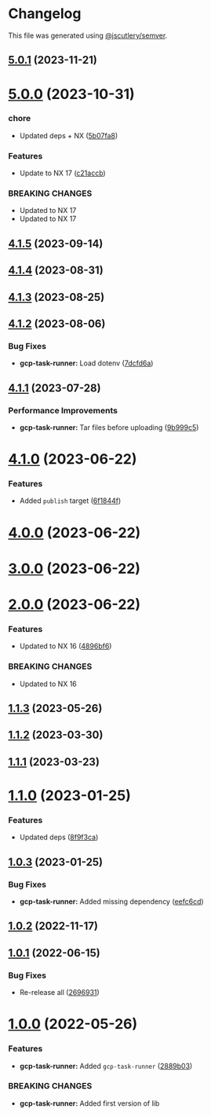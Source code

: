 # Changelog

This file was generated using [@jscutlery/semver](https://github.com/jscutlery/semver).

## [5.0.1](https://github.com/TriPSs/nx-extend/compare/gcp-task-runner@5.0.0...gcp-task-runner@5.0.1) (2023-11-21)



# [5.0.0](https://github.com/TriPSs/nx-extend/compare/gcp-task-runner@4.1.5...gcp-task-runner@5.0.0) (2023-10-31)


### chore

* Updated deps + NX ([5b07fa8](https://github.com/TriPSs/nx-extend/commit/5b07fa8fd4d2aeb0599ea71a0a1f2bb25287618e))


### Features

* Update to NX 17 ([c21accb](https://github.com/TriPSs/nx-extend/commit/c21accbed588d43cb5a53b4ce5d061722e7740f2))


### BREAKING CHANGES

* Updated to NX 17
* Updated to NX 17



## [4.1.5](https://github.com/TriPSs/nx-extend/compare/gcp-task-runner@4.1.4...gcp-task-runner@4.1.5) (2023-09-14)



## [4.1.4](https://github.com/TriPSs/nx-extend/compare/gcp-task-runner@4.1.3...gcp-task-runner@4.1.4) (2023-08-31)



## [4.1.3](https://github.com/TriPSs/nx-extend/compare/gcp-task-runner@4.1.2...gcp-task-runner@4.1.3) (2023-08-25)



## [4.1.2](https://github.com/TriPSs/nx-extend/compare/gcp-task-runner@4.1.1...gcp-task-runner@4.1.2) (2023-08-06)


### Bug Fixes

* **gcp-task-runner:** Load dotenv ([7dcfd6a](https://github.com/TriPSs/nx-extend/commit/7dcfd6a1702533f74ad36fcf8788b1021f0be0a3))



## [4.1.1](https://github.com/TriPSs/nx-extend/compare/gcp-task-runner@4.1.0...gcp-task-runner@4.1.1) (2023-07-28)


### Performance Improvements

* **gcp-task-runner:** Tar files before uploading ([9b999c5](https://github.com/TriPSs/nx-extend/commit/9b999c55b365132e2e0abd66f90ff6c04251fc9a))



# [4.1.0](https://github.com/TriPSs/nx-extend/compare/gcp-task-runner@4.0.0...gcp-task-runner@4.1.0) (2023-06-22)


### Features

* Added `publish` target ([6f1844f](https://github.com/TriPSs/nx-extend/commit/6f1844f792b704d63fca2663363ca0f65fe6451c))



# [4.0.0](https://github.com/TriPSs/nx-extend/compare/gcp-task-runner@3.0.0...gcp-task-runner@4.0.0) (2023-06-22)



# [3.0.0](https://github.com/TriPSs/nx-extend/compare/gcp-task-runner@2.0.0...gcp-task-runner@3.0.0) (2023-06-22)



# [2.0.0](https://github.com/TriPSs/nx-extend/compare/gcp-task-runner@1.1.3...gcp-task-runner@2.0.0) (2023-06-22)


### Features

* Updated to NX 16 ([4896bf6](https://github.com/TriPSs/nx-extend/commit/4896bf66940e1b69e0f2e3971a7864a1da20b2ef))


### BREAKING CHANGES

* Updated to NX 16



## [1.1.3](https://github.com/TriPSs/nx-extend/compare/gcp-task-runner@1.1.2...gcp-task-runner@1.1.3) (2023-05-26)



## [1.1.2](https://github.com/TriPSs/nx-extend/compare/gcp-task-runner@1.1.1...gcp-task-runner@1.1.2) (2023-03-30)



## [1.1.1](https://github.com/TriPSs/nx-extend/compare/gcp-task-runner@1.1.0...gcp-task-runner@1.1.1) (2023-03-23)



# [1.1.0](https://github.com/TriPSs/nx-extend/compare/gcp-task-runner@1.0.3...gcp-task-runner@1.1.0) (2023-01-25)


### Features

* Updated deps ([8f9f3ca](https://github.com/TriPSs/nx-extend/commit/8f9f3ca9bfd1d51a71b6d8de1c335dc794502c17))



## [1.0.3](https://github.com/TriPSs/nx-extend/compare/gcp-task-runner@1.0.2...gcp-task-runner@1.0.3) (2023-01-25)


### Bug Fixes

* **gcp-task-runner:** Added missing dependency ([eefc6cd](https://github.com/TriPSs/nx-extend/commit/eefc6cd6ffc691be080135c21ecefe8c6538fbba))



## [1.0.2](https://github.com/TriPSs/nx-extend/compare/gcp-task-runner@1.0.1...gcp-task-runner@1.0.2) (2022-11-17)



## [1.0.1](https://github.com/TriPSs/nx-extend/compare/gcp-task-runner@1.0.0...gcp-task-runner@1.0.1) (2022-06-15)


### Bug Fixes

* Re-release all ([2696931](https://github.com/TriPSs/nx-extend/commit/26969318cadada2173710dac9ad1b52257c31760))



# [1.0.0](https://github.com/TriPSs/nx-extend/compare/gcp-task-runner@0.0.1...gcp-task-runner@1.0.0) (2022-05-26)


### Features

* **gcp-task-runner:** Added `gcp-task-runner` ([2889b03](https://github.com/TriPSs/nx-extend/commit/2889b03b93688721f2df37de9087ea4d2a533e91))


### BREAKING CHANGES

* **gcp-task-runner:** Added first version of lib
